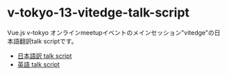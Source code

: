 # v-tokyo-13-vitedge-talk-script
Vue.js v-tokyo オンラインmeetupイベントのメインセッション"vitedge"の日本語翻訳talk scriptです。

- [日本語訳 talk script](./japanese.md)
- [英語 talk script](./english.md)
